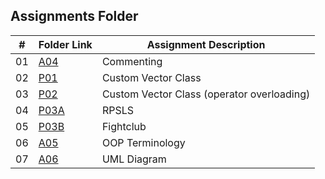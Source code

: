 ##  Assignments Folder

|   #   | Folder Link | Assignment Description |
| :---: | ----------- | ---------------------- |
|   01  |[A04](https://github.com/A-SH4W/2143-OOP-Shaw/tree/main/Assignments/A04)             |    Commenting                    |
|   02  |[P01](https://github.com/A-SH4W/2143-OOP-Shaw/tree/main/Assignments/PO1)             |    Custom Vector Class           |
|   03  |[P02](https://github.com/A-SH4W/2143-OOP-Shaw/tree/main/Assignments/PO1)             |    Custom Vector Class (operator overloading)         |
|   04  |[P03A](https://github.com/A-SH4W/2143-OOP-Shaw/tree/main/Assignments/P03A)           |    RPSLS           |
|   05  |[P03B](https://github.com/A-SH4W/2143-OOP-Shaw/tree/main/Assignments/P03B)           |    Fightclub         |
|   06  |[A05](https://github.com/A-SH4W/2143-OOP-Shaw/tree/main/Assignments/OOP_Primer)           |   OOP Terminology        |
|   07  |[A06](https://github.com/A-SH4W/2143-OOP-Shaw/tree/main/Assignments/A06)           |    UML Diagram       |
